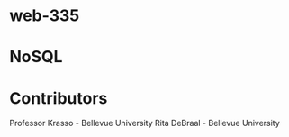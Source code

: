 # web-335
# NoSQL

# Contributors
Professor Krasso - Bellevue University
Rita DeBraal - Bellevue University
